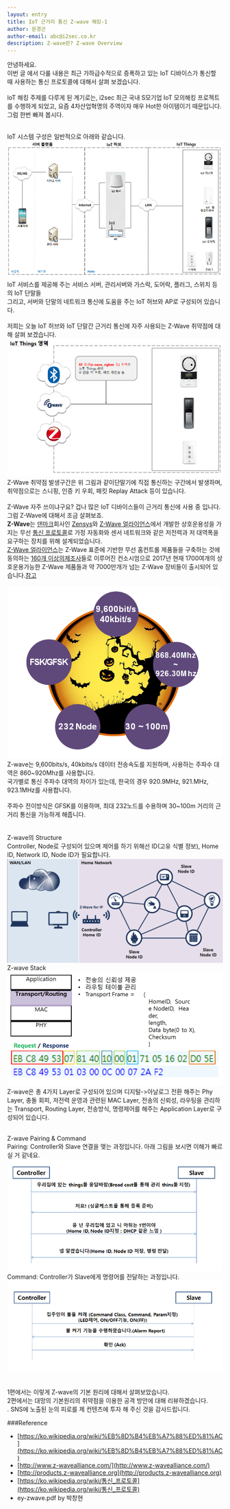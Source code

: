 ```yaml
---
layout: entry
title: IoT 근거리 통신 Z-wave 해킹-1
author: 문경곤
author-email: abc@i2sec.co.kr
description: Z-wave란? Z-wave Overview
---
```

안녕하세요.<br>
이번 글 에서 다룰 내용은 최근 가하급수적으로 증폭하고 있는 IoT 디바이스가 통신할 때 사용하는 통신 프로토콜에 대해서 살펴 보겠습니다.<br>
<br>
IoT 해킹 주제를 다루게 된 계기로는, i2sec 최근 국내 S모기업 IoT 모의해킹 프로젝트를 수행하게 되었고, 요즘 4차산업혁명의 주역이자 매우 Hot한 아이템이기 때문입니다.<br>
그럼 한번 빠져 봅시다.<br><br>

IoT 시스템 구성은 일반적으로 아래와 같습니다.
![IoTsystem](/images/2017-04-05/iotarch.jpg)
<br>
IoT 서비스를 제공해 주는 서비스 서버, 관리서버와 가스락, 도어락, 플러그, 스위치 등의 IoT 단말들<br>
그리고, 서버와 단말의 네트워크 통신에 도움을 주는 IoT 허브와 AP로 구성되어 있습니다.<br>
<br>
저희는 오늘 IoT 허브와 IoT 단말간 근거리 통신에 자주 사용되는 Z-Wave 취약점에 대해 살펴 보겠습니다.<br>
![IoTThings](/images/2017-04-05/iot2.png)
<br>
Z-Wave 취약점 발생구간은 위 그림과 같이단말기에 직접 통신하는 구간에서 발생하며, 취약점으로는 스니핑, 인증 키 우회, 패킷 Replay Attack 등이 있습니다.<br>
<br>
Z-Wave 자주 쓰이냐구요? 겁나 많은 IoT 디바이스들이 근거리 통신에 사용 중 입니다.
<br>
그럼 Z-Wave에 대해서 조금 살펴보죠.
<br>
**Z-Wave**는 [덴마크](https://ko.wikipedia.org/wiki/%EB%8D%B4%EB%A7%88%ED%81%AC)회사인 [Zensys](http://z-wave.sigmadesigns.com/)와 [Z-Wave 얼라이언스](http://www.z-wavealliance.com/)에서 개발한 상호운용성을 가지는 무선 [통신 프로토콜](https://ko.wikipedia.org/wiki/통신_프로토콜)로 가정 자동화와 센서 네트워크와 같은 저전력과 저 대역폭을 요구하는 장치를 위해 설계되었습니다.<br>
[Z-Wave 얼라이언스](http://www.z-wavealliance.com/)는 Z-Wave 표준에 기반한 무선 홈컨트롤 제품들을 구축하는 것에 동의하는 [160개 이상의제조사](http://z-wavealliance.org/z-wave_alliance_member_companies/)들로 이루어진 컨소시엄으로 2017년 현재 1700여개의 상호운용가능한 Z-Wave 제품들과 약 7000만개가 넘는 Z-Wave 장비들이 출시되어 있습니다.[참고](http://products.z-wavealliance.org/)<br><br>
![z-wave-1](/images/2017-04-05/zwave1.png)
<br>
Z-wave는 9,600bits/s, 40kbits/s 데이터 전송속도를 지원하며, 사용하는 주파수 대역은 860~920Mhz를 사용합니다.<br>
국가별로 통신 주파수 대역의 차이가 있는데, 한국의 경우 920.9MHz, 921.MHz, 923.1MHz를 사용합니다.<br><br>
주파수 전이방식은 GFSK를 이용하며, 최대 232노드를 수용하며 30~100m 거리의 근거리 통신을 가능하게 해줍니다.<br>
<br><br>
Z-wave의 Structure<br>
Controller, Node로 구성되어 있으며 제어를 하기 위해선 ID(고유 식별 정보), Home ID, Network ID, Node ID가 필요합니다.
![z-wave-2](/images/2017-04-05/zwave3.png)<br>
Z-wave Stack<br>
![z-wave-stack](/images/2017-04-05/zwave_stack.png)<br>
Z-wave은 총 4가지 Layer로 구성되어 있으며 디지털->아날로그 전환 해주는 Phy Layer, 충돌 회피, 저전력 운영과 관련된 MAC Layer, 전송의 신뢰성, 라우팅을 관리하는 Transport, Routing Layer,
전송방식, 명령제어를 해주는 Application Layer로 구성되어 있습니다.<br><br>

Z-wave Pairing & Command<br>
Pairing: Controller와 Slave 연결을 맺는 과정입니다. 아래 그림을 보시면 이해가 빠르실 거 같네요.<br>
![z-wave_pairing](/images/2017-04-05/z-wave_pairing.png)<br>
Command: Controller가 Slave에게 명령어를 전달하는 과정입니다.<br>
![zwave_command](/images/2017-04-05/zwave_command.png)<br>
<br>
<br>
1편에서는 이렇게 Z-wave의 기본 원리에 대해서 살펴보았습니다.<br>
2편에서는 대망의 기본원리의 취약점을 이용한 공격 방안에 대해 리뷰하겠습니다.<br>.
SNS에 노출된 눈의 피로를 제 컨텐츠에 투자 해 주신 것을 감사드립니다.


###Reference

* [https://ko.wikipedia.org/wiki/%EB%8D%B4%EB%A7%88%ED%81%AC](https://ko.wikipedia.org/wiki/%EB%8D%B4%EB%A7%88%ED%81%AC)
* [http://www.z-wavealliance.com/](http://www.z-wavealliance.com/)
* [http://products.z-wavealliance.org](http://products.z-wavealliance.org)
* [https://ko.wikipedia.org/wiki/통신_프로토콜](https://ko.wikipedia.org/wiki/통신_프로토콜)
* ey-zwave.pdf by 박창현
